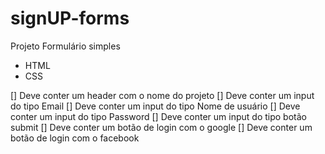 # signUP-forms

Projeto Formulário simples 

- HTML 
- CSS

[] Deve conter um header com o nome do projeto 
[] Deve conter um input do tipo Email 
[] Deve conter um input do tipo Nome de usuário
[] Deve conter um input do tipo Password
[] Deve conter um input do tipo botão submit
[] Deve conter um botão de login com o google
[] Deve conter um botão de login com o facebook 
